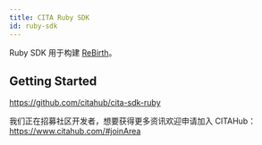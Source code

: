 ```yaml
---
title: CITA Ruby SDK
id: ruby-sdk
---
```


Ruby SDK 用于构建 [ReBirth](https://github.com/citahub/re-birth)。

## Getting Started

https://github.com/citahub/cita-sdk-ruby

我们正在招募社区开发者，想要获得更多资讯欢迎申请加入 CITAHub：https://www.citahub.com/#joinArea

